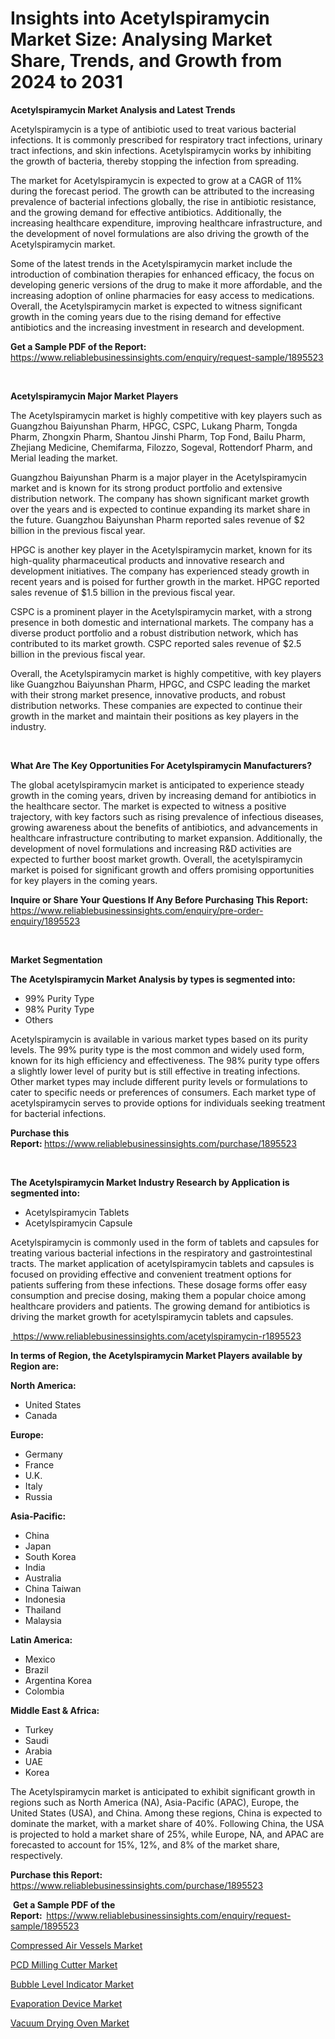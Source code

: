 <p><h1>Insights into Acetylspiramycin Market Size: Analysing Market Share, Trends, and Growth from 2024 to 2031</h1></p><p><strong>Acetylspiramycin Market Analysis and Latest Trends</strong></p>
<p><p>Acetylspiramycin is a type of antibiotic used to treat various bacterial infections. It is commonly prescribed for respiratory tract infections, urinary tract infections, and skin infections. Acetylspiramycin works by inhibiting the growth of bacteria, thereby stopping the infection from spreading.</p><p>The market for Acetylspiramycin is expected to grow at a CAGR of 11% during the forecast period. The growth can be attributed to the increasing prevalence of bacterial infections globally, the rise in antibiotic resistance, and the growing demand for effective antibiotics. Additionally, the increasing healthcare expenditure, improving healthcare infrastructure, and the development of novel formulations are also driving the growth of the Acetylspiramycin market.</p><p>Some of the latest trends in the Acetylspiramycin market include the introduction of combination therapies for enhanced efficacy, the focus on developing generic versions of the drug to make it more affordable, and the increasing adoption of online pharmacies for easy access to medications. Overall, the Acetylspiramycin market is expected to witness significant growth in the coming years due to the rising demand for effective antibiotics and the increasing investment in research and development.</p></p>
<p><strong>Get a Sample PDF of the Report:&nbsp;</strong> <a href="https://www.reliablebusinessinsights.com/enquiry/request-sample/1895523">https://www.reliablebusinessinsights.com/enquiry/request-sample/1895523</a></p>
<p>&nbsp;</p>
<p><strong>Acetylspiramycin Major Market Players</strong></p>
<p><p>The Acetylspiramycin market is highly competitive with key players such as Guangzhou Baiyunshan Pharm, HPGC, CSPC, Lukang Pharm, Tongda Pharm, Zhongxin Pharm, Shantou Jinshi Pharm, Top Fond, Bailu Pharm, Zhejiang Medicine, Chemifarma, Filozzo, Sogeval, Rottendorf Pharm, and Merial leading the market.</p><p>Guangzhou Baiyunshan Pharm is a major player in the Acetylspiramycin market and is known for its strong product portfolio and extensive distribution network. The company has shown significant market growth over the years and is expected to continue expanding its market share in the future. Guangzhou Baiyunshan Pharm reported sales revenue of $2 billion in the previous fiscal year.</p><p>HPGC is another key player in the Acetylspiramycin market, known for its high-quality pharmaceutical products and innovative research and development initiatives. The company has experienced steady growth in recent years and is poised for further growth in the market. HPGC reported sales revenue of $1.5 billion in the previous fiscal year.</p><p>CSPC is a prominent player in the Acetylspiramycin market, with a strong presence in both domestic and international markets. The company has a diverse product portfolio and a robust distribution network, which has contributed to its market growth. CSPC reported sales revenue of $2.5 billion in the previous fiscal year.</p><p>Overall, the Acetylspiramycin market is highly competitive, with key players like Guangzhou Baiyunshan Pharm, HPGC, and CSPC leading the market with their strong market presence, innovative products, and robust distribution networks. These companies are expected to continue their growth in the market and maintain their positions as key players in the industry.</p></p>
<p>&nbsp;</p>
<p><strong>What Are The Key Opportunities For Acetylspiramycin Manufacturers?</strong></p>
<p><p>The global acetylspiramycin market is anticipated to experience steady growth in the coming years, driven by increasing demand for antibiotics in the healthcare sector. The market is expected to witness a positive trajectory, with key factors such as rising prevalence of infectious diseases, growing awareness about the benefits of antibiotics, and advancements in healthcare infrastructure contributing to market expansion. Additionally, the development of novel formulations and increasing R&D activities are expected to further boost market growth. Overall, the acetylspiramycin market is poised for significant growth and offers promising opportunities for key players in the coming years.</p></p>
<p><strong>Inquire or Share Your Questions If Any Before Purchasing This Report:</strong> <a href="https://www.reliablebusinessinsights.com/enquiry/pre-order-enquiry/1895523">https://www.reliablebusinessinsights.com/enquiry/pre-order-enquiry/1895523</a></p>
<p>&nbsp;</p>
<p><strong>Market Segmentation</strong></p>
<p><strong>The Acetylspiramycin Market Analysis by types is segmented into:</strong></p>
<p><ul><li>99% Purity Type</li><li>98% Purity Type</li><li>Others</li></ul></p>
<p><p>Acetylspiramycin is available in various market types based on its purity levels. The 99% purity type is the most common and widely used form, known for its high efficiency and effectiveness. The 98% purity type offers a slightly lower level of purity but is still effective in treating infections. Other market types may include different purity levels or formulations to cater to specific needs or preferences of consumers. Each market type of acetylspiramycin serves to provide options for individuals seeking treatment for bacterial infections.</p></p>
<p><strong>Purchase this Report:&nbsp;</strong><a href="https://www.reliablebusinessinsights.com/purchase/1895523">https://www.reliablebusinessinsights.com/purchase/1895523</a></p>
<p>&nbsp;</p>
<p><strong>The Acetylspiramycin Market Industry Research by Application is segmented into:</strong></p>
<p><ul><li>Acetylspiramycin Tablets</li><li>Acetylspiramycin Capsule</li></ul></p>
<p><p>Acetylspiramycin is commonly used in the form of tablets and capsules for treating various bacterial infections in the respiratory and gastrointestinal tracts. The market application of acetylspiramycin tablets and capsules is focused on providing effective and convenient treatment options for patients suffering from these infections. These dosage forms offer easy consumption and precise dosing, making them a popular choice among healthcare providers and patients. The growing demand for antibiotics is driving the market growth for acetylspiramycin tablets and capsules.</p></p>
<p><a href="https://www.reliablebusinessinsights.com/acetylspiramycin-r1895523">&nbsp;https://www.reliablebusinessinsights.com/acetylspiramycin-r1895523</a></p>
<p><strong>In terms of Region, the Acetylspiramycin Market Players available by Region are:</strong></p>
<p>
    <p> <strong> North America: </strong>
        <ul>
            <li>United States</li>
            <li>Canada</li>
        </ul>
        </p> 
    <p> <strong> Europe: </strong>
        <ul>
            <li>Germany</li>
            <li>France</li>
            <li>U.K.</li>
            <li>Italy</li>
            <li>Russia</li>
        </ul>
        </p> 
    <p> <strong> Asia-Pacific: </strong>
        <ul>
            <li>China</li>
            <li>Japan</li>
            <li>South Korea</li>
            <li>India</li>
            <li>Australia</li>
            <li>China Taiwan</li>
            <li>Indonesia</li>
            <li>Thailand</li>
            <li>Malaysia</li>
        </ul>
        </p> 
    <p> <strong> Latin America: </strong>
        <ul>
            <li>Mexico</li>
            <li>Brazil</li>
            <li>Argentina Korea</li>
            <li>Colombia</li>
        </ul>
        </p> 
    <p> <strong> Middle East & Africa: </strong>
        <ul>
            <li>Turkey</li>
            <li>Saudi</li>
            <li>Arabia</li>
            <li>UAE</li>
            <li>Korea</li>
        </ul>
    </p>
    </p>
<p><p>The Acetylspiramycin market is anticipated to exhibit significant growth in regions such as North America (NA), Asia-Pacific (APAC), Europe, the United States (USA), and China. Among these regions, China is expected to dominate the market, with a market share of 40%. Following China, the USA is projected to hold a market share of 25%, while Europe, NA, and APAC are forecasted to account for 15%, 12%, and 8% of the market share, respectively.</p></p>
<p><strong>Purchase this Report: </strong><a href="https://www.reliablebusinessinsights.com/purchase/1895523">https://www.reliablebusinessinsights.com/purchase/1895523</a></p>
<p>&nbsp;<strong>Get a Sample PDF of the Report:&nbsp;&nbsp;</strong><a href="https://www.reliablebusinessinsights.com/enquiry/request-sample/1895523">https://www.reliablebusinessinsights.com/enquiry/request-sample/1895523</a></p>
<p><strong></strong></p>
<p><p><a href="https://medium.com/@loganunn65756/global-compressed-air-vessels-market-size-and-market-trends-analysis-by-regional-outlook-983a16ac3170">Compressed Air Vessels Market</a></p><p><a href="https://medium.com/@caseywiza1946/pcd-milling-cutter-market-research-report-market-forecast-and-growth-prospects-with-a-steady-cagr-984c3f099573">PCD Milling Cutter Market</a></p><p><a href="https://medium.com/@gabrieluffman5656/strategic-insights-into-global-bubble-level-indicator-market-trends-2024-2031-covered-in-151-ff31078f84b1">Bubble Level Indicator Market</a></p><p><a href="https://medium.com/@maryroseguilty/evaporation-device-market-a-global-and-regional-analysis-focus-on-region-country-level-a7d6ce55e8bf">Evaporation Device Market</a></p><p><a href="https://medium.com/@jayrussel94/global-vacuum-drying-oven-market-focus-on-application-end-use-industry-type-equipment-and-2c1e7ec39c57">Vacuum Drying Oven Market</a></p></p>